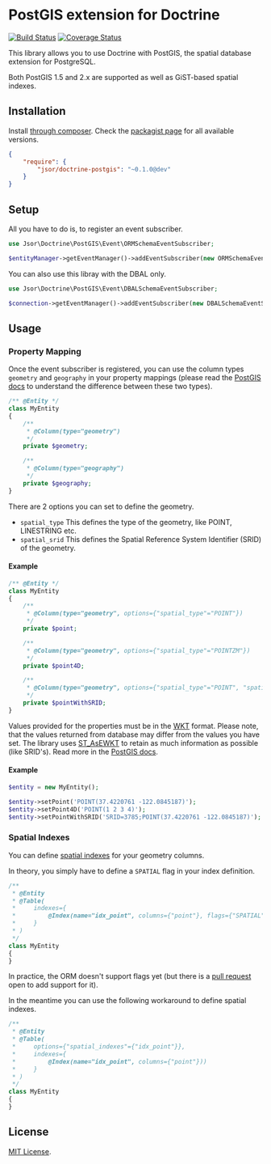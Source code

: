 PostGIS extension for Doctrine
==============================

[![Build Status](https://secure.travis-ci.org/jsor/doctrine-postgis.svg?branch=master)](http://travis-ci.org/jsor/doctrine-postgis)
[![Coverage Status](https://img.shields.io/coveralls/jsor/doctrine-postgis.svg?style=flat)](https://coveralls.io/r/jsor/doctrine-postgis?branch=master)

This library allows you to use Doctrine with PostGIS, the spatial database
extension for PostgreSQL.

Both PostGIS 1.5 and 2.x are supported as well as GiST-based spatial indexes.

Installation
------------

Install [through composer](http://getcomposer.org). Check the
[packagist page](https://packagist.org/packages/jsor/doctrine-postgis)
for all available versions.

```json
{
    "require": {
        "jsor/doctrine-postgis": "~0.1.0@dev"
    }
}
```

Setup
-----

All you have to do is, to register an event subscriber.

```php
use Jsor\Doctrine\PostGIS\Event\ORMSchemaEventSubscriber;

$entityManager->getEventManager()->addEventSubscriber(new ORMSchemaEventSubscriber());
```

You can also use this libray with the DBAL only.

```php
use Jsor\Doctrine\PostGIS\Event\DBALSchemaEventSubscriber;

$connection->getEventManager()->addEventSubscriber(new DBALSchemaEventSubscriber());
```

Usage
-----

### Property Mapping

Once the event subscriber is registered, you can use the column types
`geometry` and `geography` in your property mappings (please read the
[PostGIS docs](http://postgis.net/docs/manual-2.1/using_postgis_dbmanagement.html#PostGIS_Geography)
to understand the difference between these two types).

```php
/** @Entity */
class MyEntity
{
    /**
     * @Column(type="geometry")
     */
    private $geometry;

    /**
     * @Column(type="geography")
     */
    private $geography;
}
```

There are 2 options you can set to define the geometry.

* `spatial_type`
   This defines the type of the geometry, like POINT, LINESTRING etc.
* `spatial_srid`
  This defines the Spatial Reference System Identifier (SRID) of the geometry.

#### Example

```php
/** @Entity */
class MyEntity
{
    /**
     * @Column(type="geometry", options={"spatial_type"="POINT"})
     */
    private $point;

    /**
     * @Column(type="geometry", options={"spatial_type"="POINTZM"})
     */
    private $point4D;

    /**
     * @Column(type="geometry", options={"spatial_type"="POINT", "spatial_srid"=3785})
     */
    private $pointWithSRID;
}
```

Values provided for the properties must be in the [WKT](http://en.wikipedia.org/wiki/Well-known_text)
format. Please note, that the values returned from database may differ from the
values you have set. The library uses [ST_AsEWKT](http://postgis.net/docs/manual-2.1/ST_AsEWKT.html)
to retain as much information as possible (like SRID's). Read more in the
[PostGIS docs](http://postgis.net/docs/manual-2.1/using_postgis_dbmanagement.html#RefObject).

#### Example

```php
$entity = new MyEntity();

$entity->setPoint('POINT(37.4220761 -122.0845187)');
$entity->setPoint4D('POINT(1 2 3 4)');
$entity->setPointWithSRID('SRID=3785;POINT(37.4220761 -122.0845187)');
```

### Spatial Indexes

You can define [spatial indexes](http://postgis.net/docs/manual-2.1/using_postgis_dbmanagement.html#idp33368240)
for your geometry columns.

In theory, you simply have to define a `SPATIAL` flag in your index definition.

```php
/**
 * @Entity
 * @Table(
 *     indexes={
 *         @Index(name="idx_point", columns={"point"}, flags={"SPATIAL"}))
 *     }
 * )
 */
class MyEntity
{
}
```

In practice, the ORM doesn't support flags yet (but there is a
[pull request](https://github.com/doctrine/doctrine2/pull/973) open to add
support for it).

In the meantime you can use the following workaround to define spatial indexes.

```php
/**
 * @Entity
 * @Table(
 *     options={"spatial_indexes"={"idx_point"}},
 *     indexes={
 *         @Index(name="idx_point", columns={"point"}))
 *     }
 * )
 */
class MyEntity
{
}
```

License
-------

[MIT License](https://github.com/jsor/doctrine-postgis/blob/master/LICENSE).
